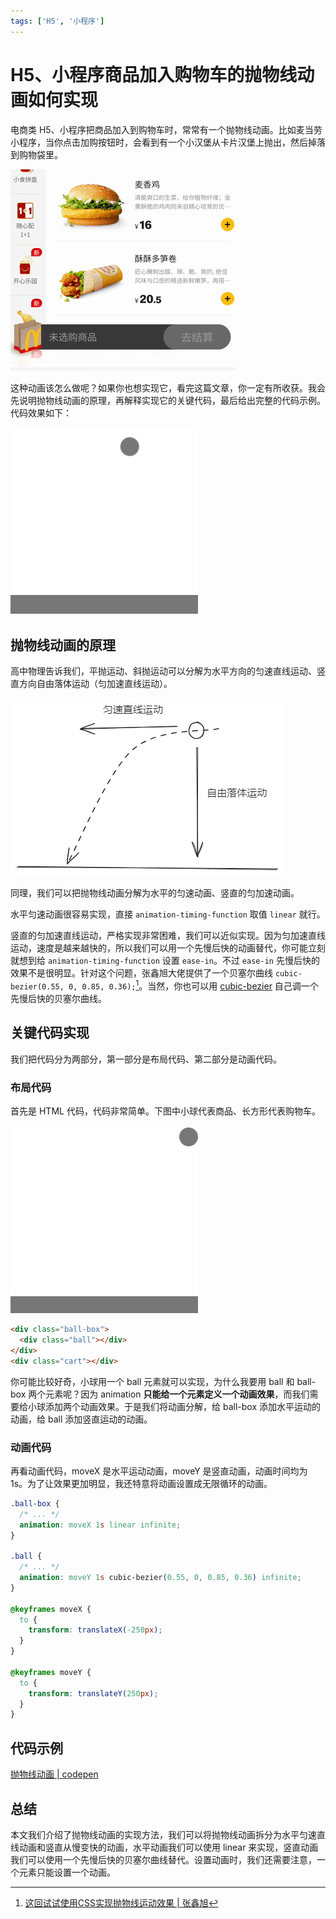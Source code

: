 ```yaml
---
tags: ['H5', '小程序']
---
```


# H5、小程序商品加入购物车的抛物线动画如何实现

电商类 H5、小程序把商品加入到购物车时，常常有一个抛物线动画。比如麦当劳小程序，当你点击加购按钮时，会看到有一个小汉堡从卡片汉堡上抛出，然后掉落到购物袋里。

![](./img/mcdonald's.gif)

这种动画该怎么做呢？如果你也想实现它，看完这篇文章，你一定有所收获。我会先说明抛物线动画的原理，再解释实现它的关键代码，最后给出完整的代码示例。代码效果如下：

![](./img/parabola.gif)

## 抛物线动画的原理

高中物理告诉我们，平抛运动、斜抛运动可以分解为水平方向的匀速直线运动、竖直方向自由落体运动（匀加速直线运动）。

![](./img/principle.png)

同理，我们可以把抛物线动画分解为水平的匀速动画、竖直的匀加速动画。

水平匀速动画很容易实现，直接 `animation-timing-function` 取值 `linear` 就行。

竖直的匀加速直线运动，严格实现非常困难，我们可以近似实现。因为匀加速直线运动，速度是越来越快的，所以我们可以用一个先慢后快的动画替代，你可能立刻就想到给 `animation-timing-function` 设置 `ease-in`。不过 `ease-in` 先慢后快的效果不是很明显。针对这个问题，张鑫旭大佬提供了一个贝塞尔曲线 `cubic-bezier(0.55, 0, 0.85, 0.36);`[^1]。当然，你也可以用 [cubic-bezier](https://cubic-bezier.com/) 自己调一个先慢后快的贝塞尔曲线。

## 关键代码实现

我们把代码分为两部分，第一部分是布局代码、第二部分是动画代码。

### 布局代码

首先是 HTML 代码，代码非常简单。下图中小球代表商品、长方形代表购物车。

![](./img/ball-and-cart.png)

```html
<div class="ball-box">
  <div class="ball"></div>
</div>
<div class="cart"></div>
```

你可能比较好奇，小球用一个 ball 元素就可以实现，为什么我要用 ball 和 ball-box 两个元素呢？因为 animation **只能给一个元素定义一个动画效果**，而我们需要给小球添加两个动画效果。于是我们将动画分解，给 ball-box 添加水平运动的动画，给 ball 添加竖直运动的动画。

### 动画代码

再看动画代码，moveX 是水平运动动画，moveY 是竖直动画，动画时间均为 1s。为了让效果更加明显，我还特意将动画设置成无限循环的动画。

```css
.ball-box {
  /* ... */
  animation: moveX 1s linear infinite;
}

.ball {
  /* ... */
  animation: moveY 1s cubic-bezier(0.55, 0, 0.85, 0.36) infinite;
}

@keyframes moveX {
  to {
    transform: translateX(-250px);
  }
}

@keyframes moveY {
  to {
    transform: translateY(250px);
  }
}
```

## 代码示例

[抛物线动画 | codepen](https://codepen.io/lijunlin2022/pen/NWoLgyV)

## 总结

本文我们介绍了抛物线动画的实现方法，我们可以将抛物线动画拆分为水平匀速直线动画和竖直从慢变快的动画，水平动画我们可以使用 linear 来实现，竖直动画我们可以使用一个先慢后快的贝塞尔曲线替代。设置动画时，我们还需要注意，一个元素只能设置一个动画。

[^1]: [这回试试使用CSS实现抛物线运动效果 | 张鑫旭](https://www.zhangxinxu.com/wordpress/2018/08/css-css3-%e6%8a%9b%e7%89%a9%e7%ba%bf%e5%8a%a8%e7%94%bb/)
